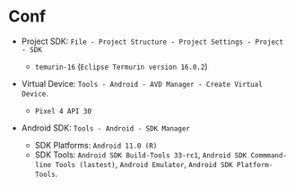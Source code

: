 # Conf

- Project SDK: `File - Project Structure - Project Settings - Project - SDK`
  - `temurin-16` (`Eclipse Termurin version 16.0.2`)

- Virtual Device: `Tools - Android - AVD Manager - Create Virtual Device`.
  - `Pixel 4 API 30`

- Android SDK: `Tools - Android - SDK Manager`
  - SDK Platforms: `Android 11.0 (R)`
  - SDK Tools: `Android SDK Build-Tools 33-rc1`, `Android SDK Commmand-line Tools (lastest)`, `Android Emulator`, `Android SDK Platform-Tools`.
